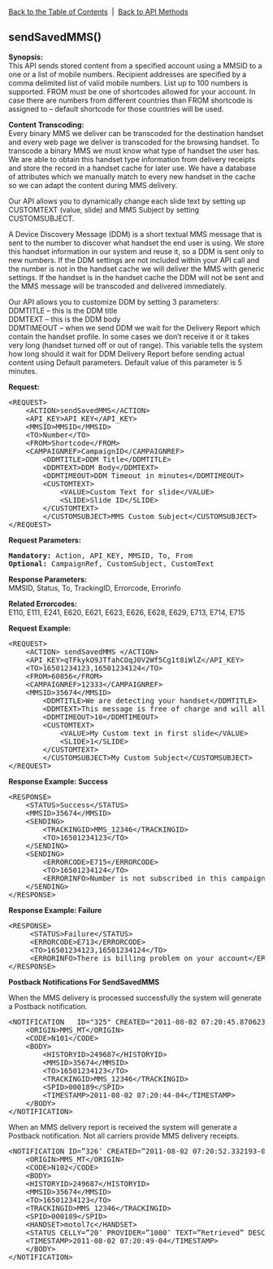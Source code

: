 <a href="/1.3/README.md">Back to the Table of Contents</a>&nbsp;&nbsp;|&nbsp;&nbsp;<a href="API_METHODS.md">Back to API Methods</a>
<h2>sendSavedMMS()</h2>
<p><strong>Synopsis:</strong><br />
This API sends stored content from a specified account using a MMSID to a one or a list of mobile numbers. Recipient addresses are specified by a comma delimited list of valid mobile numbers. List up to 100 numbers is supported. FROM must be one of shortcodes allowed for your account. In case there are numbers from different countries than FROM shortcode is assigned to &#8211; default shortcode for those countries will be used.</p>
<p><strong>Content Transcoding:</strong><br />
Every binary MMS we deliver can be transcoded for the destination handset and every web page we deliver is transcoded for the browsing handset. To transcode a binary MMS we must know what type of handset the user has. We are able to obtain this handset type information from delivery receipts and store the record in a handset cache for later use. We have a database of attributes which we manually match to every new handset in the cache so we can adapt the content during MMS delivery.</p>
<p>Our API allows you to dynamically change each slide text by setting up CUSTOMTEXT (value, slide) and MMS Subject by setting CUSTOMSUBJECT.
<p>A Device Discovery Message (DDM) is a short textual MMS message that is sent to the number to discover what handset the end user is using. We store this handset information in our system and reuse it, so a DDM is sent only to new numbers. If the DDM settings are not included within your API call and the number is not in the handset cache we will deliver the MMS with generic settings. If the handset is in the handset cache the DDM will not be sent and the MMS message will be transcoded and delivered immediately.</p>
<p>Our API allows you to customize DDM by setting 3 parameters:<br />
DDMTITLE &#8211; this is the DDM title<br />
DDMTEXT &#8211; this is the DDM body<br />
DDMTIMEOUT &#8211; when we send DDM we wait for the Delivery Report which contain the handset profile. In some cases we don&#8217;t receive it or it takes very long (handset turned off or out of range). This variable tells the system how long should it wait for DDM Delivery Report before sending actual content using Default parameters. Default value of this parameter is 5 minutes.</p>
<div><strong>Request:</strong></div>
<pre>&lt;REQUEST&gt;
	&lt;ACTION&gt;sendSavedMMS&lt;/ACTION&gt;
	&lt;API_KEY&gt;API KEY&lt;/API_KEY&gt;
	&lt;MMSID&gt;MMSID&lt;/MMSID&gt;
	&lt;TO&gt;Number&lt;/TO&gt;
	&lt;FROM&gt;Shortcode&lt;/FROM&gt;
	&lt;CAMPAIGNREF&gt;CampaignID&lt;/CAMPAIGNREF&gt;
        &lt;DDMTITLE&gt;DDM Title&lt;/DDMTITLE&gt;
        &lt;DDMTEXT&gt;DDM Body&lt;/DDMTEXT&gt;
        &lt;DDMTIMEOUT&gt;DDM Timeout in minutes&lt;/DDMTIMEOUT&gt;
        &lt;CUSTOMTEXT&gt;
        	&lt;VALUE&gt;Custom Text for slide&lt;/VALUE&gt;
        	&lt;SLIDE&gt;Slide ID&lt;/SLIDE&gt;
        &lt;/CUSTOMTEXT&gt;
        &lt;/CUSTOMSUBJECT&gt;MMS Custom Subject&lt;/CUSTOMSUBJECT&gt;
&lt;/REQUEST&gt;</pre>
<div><strong>Request Parameters:</strong></div>
<pre><strong>Mandatory:</strong> Action, API_KEY, MMSID, To, From
<strong>Optional: </strong>CampaignRef, CustomSubject, CustomText</pre>
<strong>Response Parameters:</strong><br />
MMSID, Status, To, TrackingID, Errorcode, Errorinfo

<strong>Related Errorcodes: </strong><br />
E110, E111, E241, E620, E621, E623, E626, E628, E629, E713, E714, E715

<div><strong>Request Example:</strong></div>
<pre>&lt;REQUEST&gt;
	&lt;ACTION&gt; sendSavedMMS &lt;/ACTION&gt;
	&lt;API_KEY&gt;qTFkykO9JTfahCOqJ0V2Wf5Cg1t8iWlZ&lt;/API_KEY&gt;
	&lt;TO&gt;16501234123,16501234124&lt;/TO&gt;
	&lt;FROM&gt;60856&lt;/FROM&gt;
	&lt;CAMPAIGNREF&gt;12333&lt;/CAMPAIGNREF&gt;
	&lt;MMSID&gt;35674&lt;/MMSID&gt;
        &lt;DDMTITLE&gt;We are detecting your handset&lt;/DDMTITLE&gt;
        &lt;DDMTEXT&gt;This message is free of charge and will allow us to deliver your content nice and smooth&lt;/DDMTEXT&gt;
        &lt;DDMTIMEOUT&gt;10&lt;/DDMTIMEOUT&gt;
        &lt;CUSTOMTEXT&gt;
        	&lt;VALUE&gt;My Custom text in first slide&lt;/VALUE&gt;
        	&lt;SLIDE&gt;1&lt;/SLIDE&gt;
        &lt;/CUSTOMTEXT&gt;
        &lt;/CUSTOMSUBJECT&gt;My Custom Subject&lt;/CUSTOMSUBJECT&gt;
&lt;/REQUEST&gt;</pre>
<div><strong>Response Example: Success</strong></div>
<pre>&lt;RESPONSE&gt;
    &lt;STATUS&gt;Success&lt;/STATUS&gt;
    &lt;MMSID&gt;35674&lt;/MMSID&gt;
    &lt;SENDING&gt;
        &lt;TRACKINGID&gt;MMS_12346&lt;/TRACKINGID&gt;
        &lt;TO&gt;16501234123&lt;/TO&gt;
    &lt;/SENDING&gt;
    &lt;SENDING&gt;
        &lt;ERRORCODE&gt;E715&lt;/ERRORCODE&gt;
        &lt;TO&gt;16501234124&lt;/TO&gt;
        &lt;ERRORINFO&gt;Number is not subscribed in this campaign&lt;/ERRORINFO&gt;
    &lt;/SENDING&gt;
&lt;/RESPONSE&gt;</pre>
<div><strong>Response Example: Failure</strong></div>
<pre>&lt;RESPONSE&gt;
	 &lt;STATUS&gt;Failure&lt;/STATUS&gt;
	 &lt;ERRORCODE&gt;E713&lt;/ERRORCODE&gt;
	 &lt;TO&gt;16501234123,16501234124&lt;/TO&gt;
	 &lt;ERRORINFO&gt;There is billing problem on your account&lt;/ERRORINFO&gt;
&lt;/RESPONSE&gt;</pre>
<div><strong>Postback Notifications For SendSavedMMS</strong></div>
<p>When the MMS delivery is processed successfully the system will generate a Postback notification.</p>
<pre>&lt;NOTIFICATION   ID="325" CREATED="2011-08-02 07:20:45.870623-04"&gt;
	&lt;ORIGIN&gt;MMS_MT&lt;/ORIGIN&gt;
	&lt;CODE&gt;N101&lt;/CODE&gt;
	&lt;BODY&gt;
        &lt;HISTORYID&gt;249687&lt;/HISTORYID&gt;
        &lt;MMSID&gt;35674&lt;/MMSID&gt;
        &lt;TO&gt;16501234123&lt;/TO&gt;
        &lt;TRACKINGID&gt;MMS_12346&lt;/TRACKINGID&gt;
        &lt;SPID&gt;000189&lt;/SPID&gt;
        &lt;TIMESTAMP&gt;2011-08-02 07:20:44-04&lt;/TIMESTAMP&gt;
	&lt;/BODY&gt;
&lt;/NOTIFICATION&gt;</pre>
<p>When an MMS delivery report is received the system will generate a Postback notification. Not all carriers provide MMS delivery receipts.</p>
<pre>&lt;NOTIFICATION ID=&#8221;326&#8243; CREATED=&#8221;2011-08-02 07:20:52.332193-04&#8243;&gt;
	&lt;ORIGIN&gt;MMS_MT&lt;/ORIGIN&gt;
	&lt;CODE&gt;N102&lt;/CODE&gt; 
	&lt;BODY&gt; 
	&lt;HISTORYID&gt;249687&lt;/HISTORYID&gt; 
	&lt;MMSID&gt;35674&lt;/MMSID&gt; 
	&lt;TO&gt;16501234123&lt;/TO&gt; 
	&lt;TRACKINGID&gt;MMS_12346&lt;/TRACKINGID&gt; 
	&lt;SPID&gt;000189&lt;/SPID&gt; 
	&lt;HANDSET&gt;motol7c&lt;/HANDSET&gt; 
	&lt;STATUS CELLY=&#8221;20&#8243; PROVIDER=&#8221;1000&#8243; TEXT=&#8221;Retrieved&#8221; DESCRIPTION=&#8221;" /&gt; 
	&lt;TIMESTAMP&gt;2011-08-02 07:20:49-04&lt;/TIMESTAMP&gt; 
	&lt;/BODY&gt; 
&lt;/NOTIFICATION&gt;</pre>

